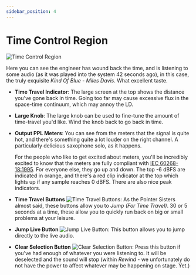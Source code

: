 ```yaml
---
sidebar_position: 4
---
```


# Time Control Region
![Time Control Region](/img/rewind/overview-transport.png)

Here you can see the engineer has wound back the time, and is listening to some audio (as it was
played into the system 42 seconds ago), in this case, the truly exquisite *Kind Of Blue - Miles
Davis*. What excellent taste.

* **Time Travel Indicator**: The large screen at the top shows the distance you've gone back in
  time. Going too far may cause excessive flux in the space-time continuum, which may annoy the LD.

* **Large Knob**: The large knob can be used to fine-tune the amount of time-travel you'd like. Wind
  the knob back to go back in time.

* **Output PPL Meters**: You can see from the meters that the signal is quite hot, and there's
  something quite a lot louder on the right channel. A particularly delicious saxophone solo, as it
  happens.

  For the people who like to get excited about meters, you'll be incredibly excited to know that the
  meters are fully compliant with [IEC 60268-18:1995](https://webstore.iec.ch/publication/1217). For
  everyone else, they go up and down. The top -6 dBFS are indicated in orange, and there's a red
  clip indicator at the top which lights up if any sample reaches 0 dBFS. There are also nice peak
  indicators.

* **Time Travel Buttons** ![Time Travel Buttons](/img/rewind/ui-jump-time-travel.png): As the
  Pointer Sisters almost said, these buttons allow you to *Jump (For Time Travel)*. 30 or 5 seconds
  at a time, these allow you to quickly run back on big or small problems at your leisure.

* **Jump Live Button** ![Jump Live Button](/img/rewind/ui-jump-live.png): This button allows you to
  jump directly to the live audio.

* **Clear Selection Button** ![Clear Selection Button](/img/rewind/ui-clear-sel.png): Press this
  button if you've had enough of whatever you were listening to. It will be deselected and the sound
  will stop (within *Rewind* - we unfortunately do not have the power to affect whatever may be happening on stage.
  Yet.)
